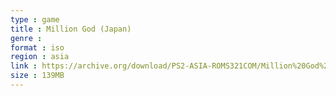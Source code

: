 ```yaml
---
type : game
title : Million God (Japan)
genre : 
format : iso
region : asia
link : https://archive.org/download/PS2-ASIA-ROMS321COM/Million%20God%20%28Japan%29.7z
size : 139MB
---
```

